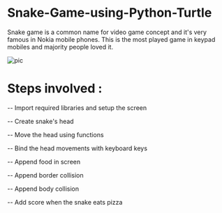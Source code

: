 # Snake-Game-using-Python-Turtle
Snake game is a common name for video game concept and it's very famous in Nokia mobile phones. This is the most played game in keypad mobiles and majority people loved it.


![pic](https://user-images.githubusercontent.com/67041715/97403723-f1b5ce00-191a-11eb-8d95-17c8da457df3.png)


# Steps involved :
-- Import required libraries and setup the screen

-- Create snake's head

-- Move the head using functions

-- Bind the head movements with keyboard keys

-- Append food in screen

-- Append border collision

-- Append body collision

-- Add score when the snake eats pizza
